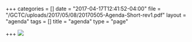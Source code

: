 +++
categories = []
date = "2017-04-17T12:41:52-04:00"
file = "/GCTC/uploads/2017/05/08/20170505-Agenda-Short-rev1.pdf"
layout = "agenda"
tags = []
title = "agenda"
type = "page"

+++
![](/GCTC/uploads/2017/05/03/20170501%20Agenda%20Short%20V4%20SR-1.png)

